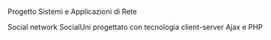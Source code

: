 Progetto Sistemi e Applicazioni di Rete

Social network SocialUni progettato con tecnologia client-server Ajax e PHP